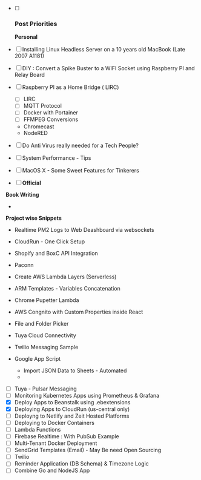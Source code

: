- [ ] ### **Post Priorities**

  **Personal**

- [ ] Installing Linux Headless Server on a 10 years old MacBook (Late 2007 A1181)

- [ ] DIY : Convert a Spike Buster to a WIFI Socket using Raspberry PI and Relay Board

- [ ] Raspberry PI as a Home Bridge ( LIRC)

  - [ ] LIRC
  - [ ] MQTT Protocol
  - [ ] Docker with Portainer
  - [ ] FFMPEG Conversions
  - Chromecast 
  - NodeRED

- [ ] Do Anti Virus really needed for a Tech People?

- [ ] System Performance - Tips

- [ ] MacOS X - Some Sweet Features for Tinkerers

- [ ] **Official**

**Book Writing**

- 

**Project wise Snippets**

- Realtime PM2 Logs to Web Deashboard via websockets

- CloudRun - One Click Setup

- Shopify and BoxC API Integration

- Paconn

- Create AWS Lambda Layers (Serverless)

- ARM Templates - Variables Concatenation

- Chrome Pupetter Lambda

- AWS Congnito with Custom Properties inside React

- File and Folder Picker

- Tuya Cloud Connectivity

- Twilio Messaging Sample

  

- Google App Script

  - Import JSON Data to Sheets - Automated
  - 



- [ ] Tuya - Pulsar Messaging
- [ ] Monitoring Kubernetes Apps using Prometheus & Grafana 
- [x] Deploy Apps to Beanstalk using .ebextensions
- [x] Deploying Apps to CloudRun (us-central only)
- [ ] Deployng to Netlify and Zeit Hosted Platforms
- [ ] Deploying to Docker Containers
- [ ] Lambda Functions
- [ ] Firebase Realtime : With PubSub Example
- [ ] Multi-Tenant Docker Deployment
- [ ] SendGrid Templates (Email) - May Be need Open Sourcing
- [ ] Twilio
- [ ] Reminder Application (DB Schema) & Timezone Logic
- [ ] Combine Go and NodeJS App